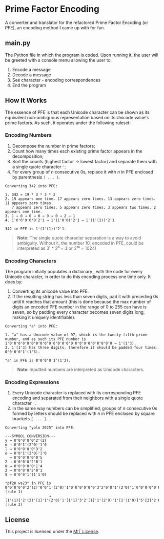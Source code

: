 # Prime Factor Encoding

A converter and translator for the refactored Prime Factor Encoding (or PFE), an encoding method I came up with for fun.

## main.py

The Python file in which the program is coded. Upon running it, the user will be greeted with a console menu allowing the user to:
   1. Encode a message
   2. Decode a message
   3. See character - encoding correspondences
   3. End the program

## How It Works

The essence of PFE is that each Unicode character can be shown as its equivalent non-ambiguous representation based on its Unicode value's prime factors. As such, it operates under the following ruleset:

### Encoding Numbers

1. Decompose the number in prime factors;
2. Count how many times each existing prime factor appears in the decomposition;
3. Sort the counts (highest factor → lowest factor) and separate them with a single quote character `'`;
4. For every group of *n* consecutive 0s, replace it with *n* in PFE enclosed by parenthesis `( ... )`.

```
Converting 342 into PFE:

1. 342 = 19 * 3 * 3 * 2
2. 19 appears one time. 17 appears zero times. 13 appears zero times. 11 appears zero times.
   7 appears zero times. 5 appears zero times. 3 appears two times. 2 appears one time.
3. 1 → 0 → 0 → 0 → 0 → 0 → 2 → 1
4. 1'0'0'0'0'0'2'1 → 1'(1'0'0)'2'1 → 1'(1'(1))'2'1

342 in PFE is 1'(1'(1))'2'1.
```
> **Note**: The single quote character separation is a way to avoid ambiguity. Without it, the number 10, encoded in PFE, could be interpreted as 3¹ * 2⁰ = 3 or 2¹⁰ = 1024!

<!-- > **Note 2**: 0 was a tricky number to represent! `()` was the representation I wound up going with, not only because it looks like a 0, but also because the parenthesis represent a sequence of 0s. -->

### Encoding Characters

The program initially populates a dictionary , with the code for every Unicode character, in order to do this encoding process one time only. It does by:
1. Converting its unicode value into PFE.
2. If the resulting string has less than seven digits, pad it with preceding 0s until it reaches that amount (this is done because the max number of digits an encoded PFE number in the range of 0 to 255 can have is seven, so by padding every character becomes seven digits long, making it uniquely identifiable).

```
Converting "a" into PFE:

1. "a" has a Unicode value of 97, which is the twenty fifth prime number, and as such its PFE number is 1'0'0'0'0'0'0'0'0'0'0'0'0'0'0'0'0'0'0'0'0'0'0'0'0 → 1'(1'3).
2. 1'(1'3) has three digits, therefore it should be padded four times: 0'0'0'0'1'(1'3).

"a" in PFE is 0'0'0'0'1'(1'3).
```

> **Note**: Inputted numbers are interpreted as Unicode characters. 

### Encoding Expressions

1. Every Unicode character is replaced with its corresponding PFE encoding and separated from their neighbors with a single quote character `'`.
2. In the same way numbers can be simplified, groups of *n* consecutive 0s formed by letters should be replaced with *n* in PFE enclosed by square brackets `[ ... ]`.

```
Converting "yolo 2025" into PFE:

---SYMBOL CONVERSION---
y → 0'0'0'0'0'2'(2)
o → 0'0'1'(2'0)'1'0
l → 0'0'0'0'0'3'2
o → 0'0'1'(2'0)'1'0
  → 0'0'0'0'0'0'5
2 → 0'0'0'0'2'0'1
0 → 0'0'0'0'0'1'4
2 → 0'0'0'0'2'0'1
5 → 0'0'0'1'(1'1'0)

"pf20 ws23" in PFE is 0'0'0'0'0'2'(2)'0'0'1'(2'0)'1'0'0'0'0'0'0'3'2'0'0'1'(2'0)'1'0'0'0'0'0'0'0'5'0'0'0'0'2'0'1'0'0'0'0'0'1'4'0'0'0'0'2'0'1'0'0'0'1'(1'1'0)   (rule 1)
                    → [1'(1)]'2'(2)'[1]'1'(2'0)'1'[1'1]'3'2'[1]'1'(2'0)'1'[1'(1'0)]'5'[2]'2'0'1'[1'(1)]'1'4'[2]'2'0'1'[1'0]'1'(1'1'0)   (rule 2)
```

<!-- ### *N*-th order codifications

Since this codification method is non-ambiguous, you can run it on a given message and its successive code any given *n* times - creating an *n*-th order codification for the message - and then decodify it the same *n* times to obtain the original text. <br />
A given message's *n*-th order codification is said to be its pure codification if it is the first in which there are no digits.

```
Finding the pure codification for "PFE":

→ PFE
→ '[1'0]'4'[1]'1'1'[1]'1'(3)'1'(1'(1'0))
→ ''''['''()'''''''(')''']'''''''1'''''''['''()''']'''''''()'''''''()'''''''['''()''']'''''''()'''''''('''0'''()''')'''''''()'''''''('''()'''''''('''()'''''''(')''')''')
→ ''''''''['''''''(')'''''''''''''''(''')''''''']'''''''''''''''0'''''''''''''''['''''''(')''''''']'''''''''''''''(')'''''''''''''''(')'''''''''''''''['''''''(')''''''']'''''''''''''''(')'''''''''''''''('''''''()'''''''(')''''''')'''''''''''''''(')'''''''''''''''('''''''(')'''''''''''''''('''''''(')'''''''''''''''(''')''''''')''''''')
→ ''''''''''''''''['''''''''''''''(''')'''''''''''''''''''''''''''''''(''''''')''''''''''''''']'''''''''''''''''''''''''''''''()'''''''''''''''''''''''''''''''['''''''''''''''(''')''''''''''''''']'''''''''''''''''''''''''''''''(''')'''''''''''''''''''''''''''''''(''')'''''''''''''''''''''''''''''''['''''''''''''''(''')''''''''''''''']'''''''''''''''''''''''''''''''(''')'''''''''''''''''''''''''''''''('''''''''''''''(')'''''''''''''''(''')''''''''''''''')'''''''''''''''''''''''''''''''(''')'''''''''''''''''''''''''''''''('''''''''''''''(''')'''''''''''''''''''''''''''''''('''''''''''''''(''')'''''''''''''''''''''''''''''''(''''''')''''''''''''''')''''''''''''''')

The pure codification for "PFE" is its 4th order codification.
``` -->

## License

This project is licensed under the [MIT License](LICENSE).
